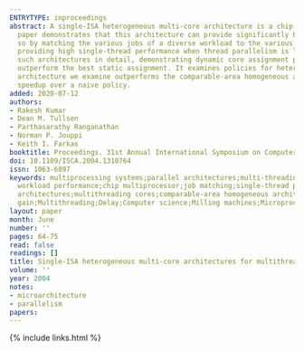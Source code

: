 ```yaml
---
ENTRYTYPE: inproceedings
abstract: A single-ISA heterogeneous multi-core architecture is a chip multiprocessor composed of cores of varying size, performance, and complexity. This
  paper demonstrates that this architecture can provide significantly higher performance in the same area than a conventional chip multiprocessor. It does
  so by matching the various jobs of a diverse workload to the various cores. This type of architecture covers a spectrum of workloads particularly well,
  providing high single-thread performance when thread parallelism is low, and high throughput when thread parallelism is high. This paper examines two
  such architectures in detail, demonstrating dynamic core assignment policies that provide significant performance gains over naive assignment, and even
  outperform the best static assignment. It examines policies for heterogeneous architectures both with and without multithreading cores. One heterogeneous
  architecture we examine outperforms the comparable-area homogeneous architecture by up to 63\%, and our best core assignment strategy achieves up to 31\%
  speedup over a naive policy.
added: 2020-07-12
authors:
- Rakesh Kumar
- Dean M. Tullsen
- Parthasarathy Ranganathan
- Norman P. Jouppi
- Keith I. Farkas
booktitle: Proceedings. 31st Annual International Symposium on Computer Architecture, 2004.
doi: 10.1109/ISCA.2004.1310764
issn: 1063-6897
keywords: multiprocessing systems;parallel architectures;multi-threading;microprocessor chips;instruction sets;single-ISA heterogeneous multicore architectures;multithreaded
  workload performance;chip multiprocessor;job matching;single-thread performance;thread parallelism;dynamic core assignment policies;static assignment;heterogeneous
  architectures;multithreading cores;comparable-area homogeneous architecture;naive policy;Computer architecture;Throughput;Yarn;Parallel processing;Performance
  gain;Multithreading;Delay;Computer science;Milling machines;Microprocessors
layout: paper
month: June
number: ''
pages: 64-75
read: false
readings: []
title: Single-ISA heterogeneous multi-core architectures for multithreaded workload performance
volume: ''
year: 2004
notes:
- microarchitecture
- parallelism
papers:
---
```

{% include links.html %}

